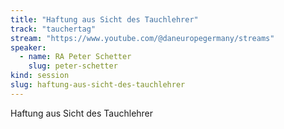 ```yaml
---
title: "Haftung aus Sicht des Tauchlehrer"
track: "tauchertag"
stream: "https://www.youtube.com/@daneuropegermany/streams"
speaker:
  - name: RA Peter Schetter
    slug: peter-schetter
kind: session
slug: haftung-aus-sicht-des-tauchlehrer
---
```


Haftung aus Sicht des Tauchlehrer